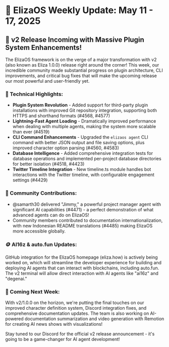 # 🚀 ElizaOS Weekly Update: May 11 - 17, 2025

## 🎉 v2 Release Incoming with Massive Plugin System Enhancements!

The ElizaOS framework is on the verge of a major transformation with v2 (also known as Eliza 1.0.0) release right around the corner! This week, our incredible community made substantial progress on plugin architecture, CLI improvements, and critical bug fixes that will make the upcoming release our most powerful and user-friendly yet.

### 🔧 Technical Highlights:
* **Plugin System Revolution** - Added support for third-party plugin installations with improved Git repository integration, supporting both HTTPS and shorthand formats (#4568, #4577)
* **Lightning-Fast Agent Loading** - Dramatically improved performance when dealing with multiple agents, making the system more scalable than ever (#4519)
* **CLI Command Enhancements** - Upgraded the `elizaos agent` CLI command with better JSON output and file saving options, plus improved character option parsing (#4560, #4583)
* **Database Intelligence** - Added comprehensive integration tests for database operations and implemented per-project database directories for better isolation (#4518, #4423)
* **Twitter Timeline Integration** - New timeline.ts module handles bot interactions with the Twitter timeline, with configurable engagement settings (#4429)

### 👥 Community Contributions:
* @samarth30 delivered "Jimmy," a powerful project manager agent with significant AI capabilities (#4471) - a perfect demonstration of what advanced agents can do on ElizaOS!
* Community members contributed to documentation internationalization, with new Indonesian README translations (#4485) making ElizaOS more accessible globally.

### 🪙 AI16z & auto.fun Updates:
GitHub integration for the ElizaOS homepage (eliza.how) is actively being worked on, which will streamline the developer experience for building and deploying AI agents that can interact with blockchains, including auto.fun. The v2 terminal will allow direct interaction with AI agents like "ai16z" and "degenai."

### 🔮 Coming Next Week:
With v2/1.0.0 on the horizon, we're putting the final touches on our improved character definition system, Discord integration fixes, and comprehensive documentation updates. The team is also working on AI-powered documentation summarization and video generation with Remotion for creating AI news shows with visualizations!

Stay tuned to our Discord for the official v2 release announcement - it's going to be a game-changer for AI agent development!